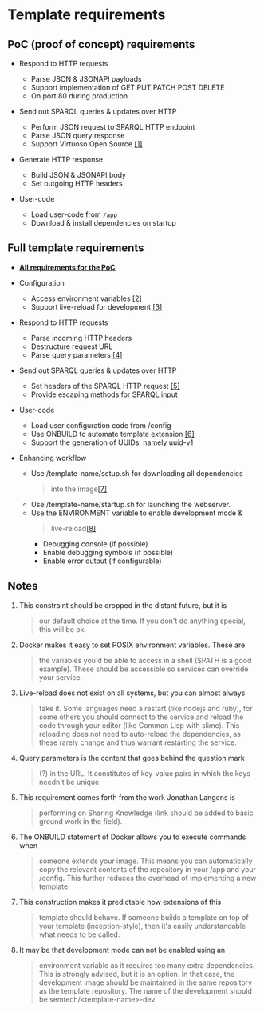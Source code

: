 # Template requirements

## PoC (proof of concept) requirements
-   Respond to HTTP requests
    -   Parse JSON & JSONAPI payloads
    -   Support implementation of GET PUT PATCH POST DELETE
    -   On port 80 during production

-   Send out SPARQL queries & updates over HTTP
    -   Perform JSON request to SPARQL HTTP endpoint
    -   Parse JSON query response
    -   Support Virtuoso Open Source [[1]](#1)

-   Generate HTTP response
    -   Build JSON & JSONAPI body
    -   Set outgoing HTTP headers

-   User-code
    -   Load user-code from `/app`
    -   Download & install dependencies on startup

## Full template requirements

-   [**All requirements for the PoC**](#poc-proof-of-concept-requirements)

-   Configuration
    -   Access environment variables [[2]](#notes)
    -   Support live-reload for development [[3]](#notes)

-   Respond to HTTP requests
    -   Parse incoming HTTP headers
    -   Destructure request URL
    -   Parse query parameters [[4]](#notes)

-   Send out SPARQL queries & updates over HTTP
    -   Set headers of the SPARQL HTTP request [[5]](#notes)
    -   Provide escaping methods for SPARQL input

-   User-code
    -   Load user configuration code from /config
    -   Use ONBUILD to automate template extension [[6]](#notes)
    -   Support the generation of UUIDs, namely uuid-v1

-   Enhancing workflow
    -   Use /template-name/setup.sh for downloading all dependencies
        > into the image[[7]](#notes)
    -   Use /template-name/startup.sh for launching the webserver.
    -   Use the ENVIRONMENT variable to enable development mode &
        > live-reload[[8]](#notes)
        -   Debugging console (if possible)
        -   Enable debugging symbols (if possible)
        -   Enable error output (if configurable)

## Notes

1.  This constraint should be dropped in the distant future, but it is
    > our default choice at the time. If you don\'t do anything special,
    > this will be ok.

2.  Docker makes it easy to set POSIX environment variables. These are
    > the variables you\'d be able to access in a shell (\$PATH is a
    > good example). These should be accessible so services can override
    > your service.

3.  Live-reload does not exist on all systems, but you can almost always
    > fake it. Some languages need a restart (like nodejs and ruby), for
    > some others you should connect to the service and reload the code
    > through your editor (like Common Lisp with slime). This reloading
    > does not need to auto-reload the dependencies, as these rarely
    > change and thus warrant restarting the service.

4.  Query parameters is the content that goes behind the question mark
    > (?) in the URL. It constitutes of key-value pairs in which the
    > keys needn\'t be unique.

5.  This requirement comes forth from the work Jonathan Langens is
    > performing on Sharing Knowledge (link should be added to basic
    > ground work in the field).

6.  The ONBUILD statement of Docker allows you to execute commands when
    > someone extends your image. This means you can automatically copy
    > the relevant contents of the repository in your /app and your
    > /config. This further reduces the overhead of implementing a new
    > template.

7.  This construction makes it predictable how extensions of this
    > template should behave. If someone builds a template on top of
    > your template (inception-style), then it\'s easily understandable
    > what needs to be called.

8.  It may be that development mode can not be enabled using an
    > environment variable as it requires too many extra dependencies.
    > This is strongly advised, but it is an option. In that case, the
    > development image should be maintained in the same repository as
    > the template repository. The name of the development should be
    > semtech/\<template-name\>-dev
